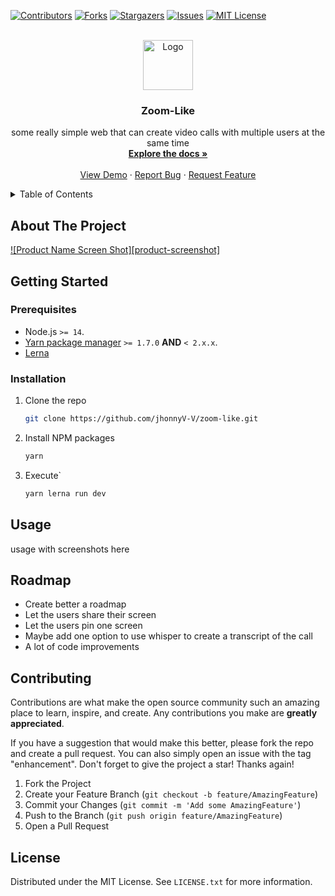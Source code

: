 <!-- Improved compatibility of back to top link: See: https://github.com/othneildrew/Best-README-Template/pull/73 -->
<a name="readme-top"></a>
<!--
*** Thanks for checking out the Best-README-Template. If you have a suggestion
*** that would make this better, please fork the repo and create a pull request
*** or simply open an issue with the tag "enhancement".
*** Don't forget to give the project a star!
*** Thanks again! Now go create something AMAZING! :D
-->



<!-- PROJECT SHIELDS -->
<!--
*** I'm using markdown "reference style" links for readability.
*** Reference links are enclosed in brackets [ ] instead of parentheses ( ).
*** See the bottom of this document for the declaration of the reference variables
*** for contributors-url, forks-url, etc. This is an optional, concise syntax you may use.
*** https://www.markdownguide.org/basic-syntax/#reference-style-links
-->
[![Contributors][contributors-shield]][contributors-url]
[![Forks][forks-shield]][forks-url]
[![Stargazers][stars-shield]][stars-url]
[![Issues][issues-shield]][issues-url]
[![MIT License][license-shield]][license-url]



<!-- PROJECT LOGO -->
<br />
<div align="center">
  <a href="https://github.com/jhonnyV-V/zoom-like">
    <img src="images/logo.png" alt="Logo" width="80" height="80">
  </a>

<h3 align="center">Zoom-Like</h3>

  <p align="center">
    some really simple web that can create video calls with multiple users at the same time
    <br />
    <a href="https://github.com/jhonnyV-V/zoom-like"><strong>Explore the docs »</strong></a>
    <br />
    <br />
    <a href="https://github.com/jhonnyV-V/zoom-like">View Demo</a>
    ·
    <a href="https://github.com/jhonnyV-V/zoom-like/issues">Report Bug</a>
    ·
    <a href="https://github.com/jhonnyV-V/zoom-like/issues">Request Feature</a>
  </p>
</div>



<!-- TABLE OF CONTENTS -->
<details>
  <summary>Table of Contents</summary>
  <ol>
    <li>
      <a href="#about-the-project">About The Project</a>
      <ul>
        <li><a href="#built-with">Built With</a></li>
      </ul>
    </li>
    <li>
      <a href="#getting-started">Getting Started</a>
      <ul>
        <li><a href="#prerequisites">Prerequisites</a></li>
        <li><a href="#installation">Installation</a></li>
      </ul>
    </li>
    <li><a href="#usage">Usage</a></li>
    <li><a href="#roadmap">Roadmap</a></li>
    <li><a href="#contributing">Contributing</a></li>
    <li><a href="#license">License</a></li>
  </ol>
</details>



<!-- ABOUT THE PROJECT -->
## About The Project

[![Product Name Screen Shot][product-screenshot]](https://example.com)


<!-- GETTING STARTED -->
## Getting Started

### Prerequisites

- Node.js `>= 14`.
- [Yarn package manager](https://yarnpkg.com/en/docs/install)  `>= 1.7.0` **AND** `< 2.x.x`.
- [Lerna](https://www.npmjs.com/package/lerna)

### Installation

1. Clone the repo
   ```sh
   git clone https://github.com/jhonnyV-V/zoom-like.git
   ```
3. Install NPM packages
   ```sh
   yarn
   ```
4. Execute`
   ```sh
   yarn lerna run dev
   ```




<!-- USAGE EXAMPLES -->
## Usage

usage with screenshots here

<!-- ROADMAP -->
## Roadmap

- Create better a roadmap
- Let the users share their screen
- Let the users pin one screen
- Maybe add one option to use whisper to create a transcript of the call
- A lot of code improvements

<!-- CONTRIBUTING -->
## Contributing

Contributions are what make the open source community such an amazing place to learn, inspire, and create. Any contributions you make are **greatly appreciated**.

If you have a suggestion that would make this better, please fork the repo and create a pull request. You can also simply open an issue with the tag "enhancement".
Don't forget to give the project a star! Thanks again!

1. Fork the Project
2. Create your Feature Branch (`git checkout -b feature/AmazingFeature`)
3. Commit your Changes (`git commit -m 'Add some AmazingFeature'`)
4. Push to the Branch (`git push origin feature/AmazingFeature`)
5. Open a Pull Request


<!-- LICENSE -->
## License

Distributed under the MIT License. See `LICENSE.txt` for more information.

<!-- MARKDOWN LINKS & IMAGES -->
<!-- https://www.markdownguide.org/basic-syntax/#reference-style-links -->
[contributors-shield]: https://img.shields.io/github/contributors/jhonnyV-V/zoom-like.svg?style=for-the-badge
[contributors-url]: https://github.com/jhonnyV-V/zoom-like/graphs/contributors
[forks-shield]: https://img.shields.io/github/forks/jhonnyV-V/zoom-like.svg?style=for-the-badge
[forks-url]: https://github.com/jhonnyV-V/zoom-like/network/members
[stars-shield]: https://img.shields.io/github/stars/jhonnyV-V/zoom-like.svg?style=for-the-badge
[stars-url]: https://github.com/jhonnyV-V/zoom-like/stargazers
[issues-shield]: https://img.shields.io/github/issues/jhonnyV-V/zoom-like.svg?style=for-the-badge
[issues-url]: https://github.com/jhonnyV-V/zoom-like/issues
[license-shield]: https://img.shields.io/github/license/jhonnyV-V/zoom-like.svg?style=for-the-badge
[license-url]: https://github.com/jhonnyV-V/zoom-like/blob/master/LICENSE.txt
